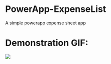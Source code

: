 # PowerApp-ExpenseList
A simple powerapp expense sheet app


# Demonstration GIF:
![](https://github.com/ADELBYTES/PowerApp-ExpenseList/ProjectGIF.gif)
